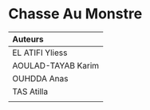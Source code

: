 # Chasse Au Monstre

| Auteurs  |
| :--------------- |
| EL ATIFI Yliess |
| AOULAD-TAYAB Karim | 
| OUHDDA Anas |
| TAS Atilla |
| |